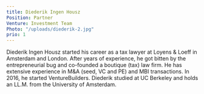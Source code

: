```yaml
---
title: Diederik Ingen Housz
Position: Partner
Venture: Investment Team
Photo: "/uploads/diederik-2.jpg"
prio: 1
---
```


Diederik Ingen Housz started his career as a tax lawyer at Loyens & Loeff in Amsterdam and London. After years of experience, he got bitten by the entrepreneurial bug and co-founded a boutique (tax) law firm. He has extensive experience in M&A (seed, VC and PE) and MBI transactions. In 2016, he started VentureBuilders. Diederik studied at UC Berkeley and holds an LL.M. from the University of Amsterdam.
